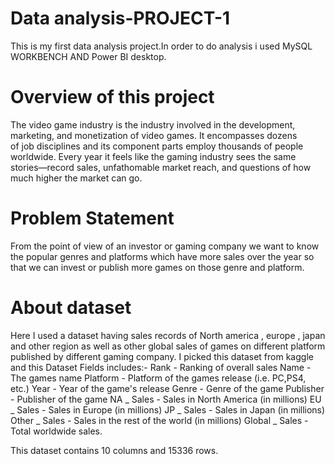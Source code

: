 # Data analysis-PROJECT-1
This is my first data analysis project.In order to do analysis i used MySQL WORKBENCH AND Power BI desktop.

# Overview of this project
The video game industry is the industry involved in the development, marketing, and monetization of video games. It encompasses dozens of job disciplines and its component parts employ thousands of people worldwide.
Every year it feels like the gaming industry sees the same stories—record sales, unfathomable market reach, and questions of how much higher the market can go.

# Problem Statement
From the point of view of an investor or gaming company we want to know the popular genres and platforms which have more sales over the year so that we can invest or publish more games on those genre and platform.

# About dataset
Here I used a dataset having sales records of North america , europe , japan and other region as well as other global sales of  games on different platform published by different gaming company.
I picked this dataset from  kaggle  and this Dataset Fields includes:-
Rank - Ranking of overall sales
Name - The games name
Platform - Platform of the games release (i.e. PC,PS4, etc.)
Year - Year of the game's release
Genre - Genre of the game
Publisher - Publisher of the game
NA _ Sales - Sales in North America (in millions)
EU _ Sales - Sales in Europe (in millions)
JP _ Sales - Sales in Japan (in millions)
Other _ Sales - Sales in the rest of the world (in millions)
Global _ Sales - Total worldwide sales.

This dataset contains 10 columns and 15336 rows.




